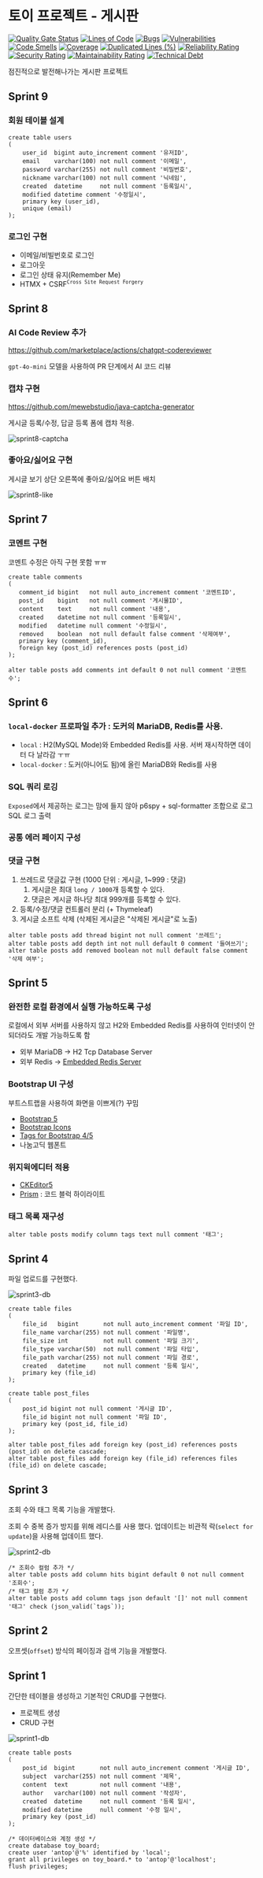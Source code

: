 # 토이 프로젝트 - 게시판

[![Quality Gate Status](https://sonarcloud.io/api/project_badges/measure?project=antop-dev_toy-board&metric=alert_status)](https://sonarcloud.io/summary/new_code?id=antop-dev_toy-board)
[![Lines of Code](https://sonarcloud.io/api/project_badges/measure?project=antop-dev_toy-board&metric=ncloc)](https://sonarcloud.io/summary/new_code?id=antop-dev_toy-board)
[![Bugs](https://sonarcloud.io/api/project_badges/measure?project=antop-dev_toy-board&metric=bugs)](https://sonarcloud.io/summary/new_code?id=antop-dev_toy-board)
[![Vulnerabilities](https://sonarcloud.io/api/project_badges/measure?project=antop-dev_toy-board&metric=vulnerabilities)](https://sonarcloud.io/summary/new_code?id=antop-dev_toy-board)
[![Code Smells](https://sonarcloud.io/api/project_badges/measure?project=antop-dev_toy-board&metric=code_smells)](https://sonarcloud.io/summary/new_code?id=antop-dev_toy-board)
[![Coverage](https://sonarcloud.io/api/project_badges/measure?project=antop-dev_toy-board&metric=coverage)](https://sonarcloud.io/summary/new_code?id=antop-dev_toy-board)
[![Duplicated Lines (%)](https://sonarcloud.io/api/project_badges/measure?project=antop-dev_toy-board&metric=duplicated_lines_density)](https://sonarcloud.io/summary/new_code?id=antop-dev_toy-board)
[![Reliability Rating](https://sonarcloud.io/api/project_badges/measure?project=antop-dev_toy-board&metric=reliability_rating)](https://sonarcloud.io/summary/new_code?id=antop-dev_toy-board)
[![Security Rating](https://sonarcloud.io/api/project_badges/measure?project=antop-dev_toy-board&metric=security_rating)](https://sonarcloud.io/summary/new_code?id=antop-dev_toy-board)
[![Maintainability Rating](https://sonarcloud.io/api/project_badges/measure?project=antop-dev_toy-board&metric=sqale_rating)](https://sonarcloud.io/summary/new_code?id=antop-dev_toy-board)
[![Technical Debt](https://sonarcloud.io/api/project_badges/measure?project=antop-dev_toy-board&metric=sqale_index)](https://sonarcloud.io/summary/new_code?id=antop-dev_toy-board)

점진적으로 발전해나가는 게시판 프로젝트

## Sprint 9

### 회원 테이블 설계

```mysql
create table users
(
    user_id  bigint auto_increment comment '유저ID',
    email    varchar(100) not null comment '이메일',
    password varchar(255) not null comment '비밀번호',
    nickname varchar(100) not null comment '닉네임',
    created  datetime     not null comment '등록일시',
    modified datetime comment '수정일시',
    primary key (user_id),
    unique (email)
);

```

### 로그인 구현

* 이메일/비빌번호로 로그인
* 로그아웃
* 로그인 상태 유지(Remember Me)
* HTMX + CSRF<sup>`Cross Site Request Forgery`</sup>

## Sprint 8

### AI Code Review 추가

https://github.com/marketplace/actions/chatgpt-codereviewer

`gpt-4o-mini` 모델을 사용하여 PR 단계에서 AI 코드 리뷰

### 캡챠 구현

https://github.com/mewebstudio/java-captcha-generator

게시글 등록/수정, 답글 등록 폼에 캡챠 적용.

![sprint8-captcha](./assets/sprint8-captcha.png)

### 좋아요/싫어요 구현

게시글 보기 상단 오른쪽에 좋아요/싫어요 버튼 배치

![sprint8-like](./assets/sprint8-like.png)

## Sprint 7

### 코멘트 구현

코멘트 수정은 아직 구현 못함 ㅠㅠ

```mysql
create table comments
(
   comment_id bigint   not null auto_increment comment '코멘트ID',
   post_id    bigint   not null comment '게시물ID',
   content    text     not null comment '내용',
   created    datetime not null comment '등록일시',
   modified   datetime null comment '수정일시',
   removed    boolean  not null default false comment '삭제여부',
   primary key (comment_id),
   foreign key (post_id) references posts (post_id)
);

alter table posts add comments int default 0 not null comment '코멘트 수';
```

## Sprint 6

### `local-docker` 프로파일 추가 : 도커의 MariaDB, Redis를 사용.

* `local` : H2(MySQL Mode)와 Embedded Redis를 사용. 서버 재시작하면 데이터 다 날라감 ㅜㅠ
* `local-docker` : 도커(아니어도 됨)에 올린 MariaDB와 Redis를 사용

### SQL 쿼리 로깅

`Exposed`에서 제공하는 로그는 맘에 들지 않아 p6spy + sql-formatter 조합으로 로그 SQL 로그 출력

### 공통 에러 페이지 구성

### 댓글 구현

1. 쓰레드로 댓글값 구현 (1000 단위 : 게시글, 1~999 : 댓글)
   1. 게시글은 최대 `long / 1000`개 등록할 수 있다. 
   2. 댓글은 게시글 하나당  최대 999개를 등록할 수 있다.
2. 등록/수정/댓글 컨트롤러 분리 (+ Thymeleaf)
3. 게시글 소프트 삭제 (삭제된 게시글은 "삭제된 게시글"로 노출)

```mysql
alter table posts add thread bigint not null comment '쓰레드';
alter table posts add depth int not null default 0 comment '들여쓰기';
alter table posts add removed boolean not null default false comment '삭제 여부';
```

## Sprint 5

### 완전한 로컬 환경에서 실행 가능하도록 구성

로컬에서 외부 서버를 사용하지 않고 H2와 Embedded Redis를 사용하여 인터넷이 안되더라도 개발 가능하도록 함 

* 외부 MariaDB → H2 Tcp Database Server
* 외부 Redis → [Embedded Redis Server](https://github.com/codemonstur/embedded-redis)

### Bootstrap UI 구성

부트스트랩을 사용하여 화면을 이쁘게(?) 꾸밈

* [Bootstrap 5](https://getbootstrap.com/)
* [Bootstrap Icons](https://icons.getbootstrap.com/)
* [Tags for Bootstrap 4/5](https://github.com/lekoala/bootstrap5-tags)
* 나눔고딕 웹폰트

### 위지윅에디터 적용

* [CKEditor5](https://ckeditor.com/ckeditor-5/)
* [Prism](https://prismjs.com/) : 코드 블럭 하이라이트

### 태그 목록 재구성

```mysql
alter table posts modify column tags text null comment '태그';
```

## Sprint 4

파일 업로드를 구현했다.

![sprint3-db](./assets/sprint4-db.png)

```mysql
create table files
(
    file_id   bigint       not null auto_increment comment '파일 ID',
    file_name varchar(255) not null comment '파일명',
    file_size int          not null comment '파일 크기',
    file_type varchar(50)  not null comment '파일 타입',
    file_path varchar(255) not null comment '파일 경로',
    created   datetime     not null comment '등록 일시',
    primary key (file_id)
);

create table post_files
(
    post_id bigint not null comment '게시글 ID',
    file_id bigint not null comment '파일 ID',
    primary key (post_id, file_id)
);

alter table post_files add foreign key (post_id) references posts (post_id) on delete cascade;
alter table post_files add foreign key (file_id) references files (file_id) on delete cascade;
```

## Sprint 3

조회 수와 태그 목록 기능을 개발했다.

조회 수 중복 증가 방지를 위해 레디스를 사용 했다. 업데이트는 비관적 락(`select for update`)을 사용해 업데이트 했다.

![sprint2-db](./assets/sprint3-db.png)

```mysql
/* 조회수 컬럼 추가 */
alter table posts add column hits bigint default 0 not null comment '조회수';
/* 태그 컬럼 추가 */
alter table posts add column tags json default '[]' not null comment '태그' check (json_valid(`tags`));
```

## Sprint 2

오프셋(`offset`) 방식의 페이징과 검색 기능을 개발했다.

## Sprint 1

간단한 테이블을 생성하고 기본적인 CRUD를 구현했다.

* 프로젝트 생성
* CRUD 구현

![sprint1-db](./assets/sprint1-db.png)

```mysql
create table posts
(
    post_id  bigint       not null auto_increment comment '게시글 ID',
    subject  varchar(255) not null comment '제목',
    content  text         not null comment '내용',
    author   varchar(100) not null comment '작성자',
    created  datetime     not null comment '등록 일시',
    modified datetime     null comment '수정 일시',
    primary key (post_id)
);
```

```mysql
/* 데이터베이스와 계정 생성 */
create database toy_board;
create user 'antop'@'%' identified by 'local';
grant all privileges on toy_board.* to 'antop'@'localhost';
flush privileges;
```
